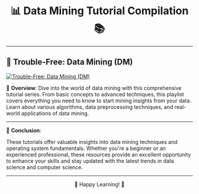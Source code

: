 <div align="center">

# 📊 Data Mining Tutorial Compilation 📚

</div>

---

## 🎥 Trouble-Free: Data Mining (DM)

[![Trouble-Free: Data Mining (DM)](https://img.youtube.com/vi/wR0jg0eQsZA/0.jpg)](https://www.youtube.com/playlist?list=PLmAmHQ-_5ySxFoIGmY1MJao-XYvYGxxgj)

📝 **Overview**: Dive into the world of data mining with this comprehensive tutorial series. From basic concepts to advanced techniques, this playlist covers everything you need to know to start mining insights from your data. Learn about various algorithms, data preprocessing techniques, and real-world applications of data mining.

---

📘 **Conclusion**:

These tutorials offer valuable insights into data mining techniques and operating system fundamentals. Whether you're a beginner or an experienced professional, these resources provide an excellent opportunity to enhance your skills and stay updated with the latest trends in data science and computer science.

---

<div align="center">

🚀 Happy Learning! 🌟

</div>

